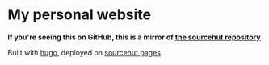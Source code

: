 # My personal website

**If you're seeing this on GitHub, this is a mirror of [the sourcehut
repository](https://git.sr.ht/~puida/site/)**

Built with [hugo], deployed on [sourcehut pages].

[hugo]: https://gohugo.io/
[sourcehut pages]: https://srht.site/
